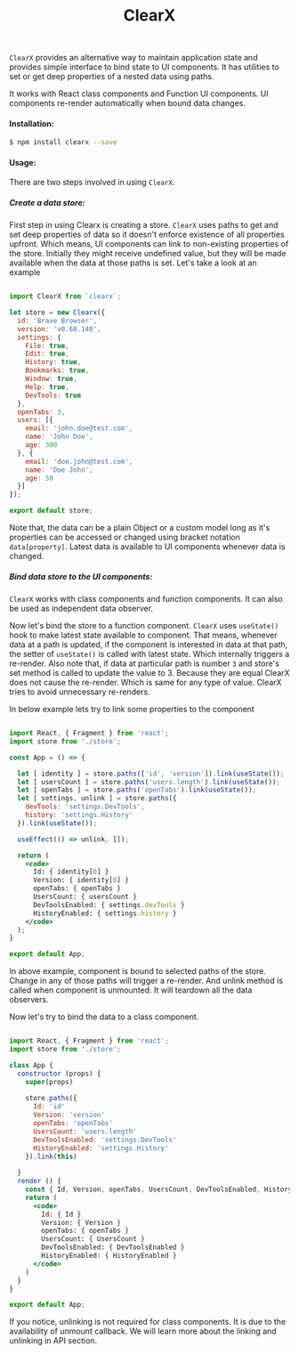 <h1 align="center">ClearX</h1>
<br />

`ClearX` provides an alternative way to maintain application state and provides simple interface to bind state to UI components. It has utilities to set or get deep properties of a nested data using paths.

It works with React class components and Function UI components. UI components re-render automatically when bound data changes.

#### Installation:

```sh
$ npm install clearx --save
```

#### Usage:

There are two steps involved in using `ClearX`.

##### Create a data store:

First step in using Clearx is creating a store. `ClearX` uses paths to get and set deep properties of data so it doesn't enforce existence of all properties upfront. Which means, UI components can link to non-existing properties of the store. Initially they might receive undefined value, but they will be made available when the data at those paths is set. Let's take a look at an example

```javascript

import ClearX from `clearx`;

let store = new Clearx({
  id: 'Brave Browser',
  version: 'v0.68.140',
  settings: {
    File: true,
    Edit: true,
    History: true,
    Bookmarks: true,
    Window: true,
    Help: true,
    DevTools: true
  },
  openTabs: 3,
  users: [{
    email: 'john.doe@test.com',
    name: 'John Doe',
    age: 300
  }, {
    email: 'doe.john@test.com',
    name: 'Doe John',
    age: 50
  }]
});

export default store;

```
Note that, the data can be a plain Object or a custom model long as it's properties can be accessed or changed using bracket notation  `data[property]`. Latest data is available to UI components whenever data is changed.

##### Bind data store to the UI components:

`ClearX` works with class components and function components. It can also be used as independent data observer.

Now let's bind the store to a function component. `ClearX` uses `useState()` hook to make latest state available to component. That means, whenever data at a path is updated, if the component is interested in data at that path, the setter of `useState()` is called with latest state. Which internally triggers a re-render. Also note that, if data at particular path is number `3` and store's set method is called to update the value to 3. Because they are equal ClearX does not cause the re-render. Which is same for any type of value. ClearX tries to avoid unnecessary re-renders.

In below example lets try to link some properties to the component

```jsx

import React, { Fragment } from 'react';
import store from './store';

const App = () => {

  let [ identity ] = store.paths(['id', 'version']).link(useState());
  let [ usersCount ] = store.paths('users.length').link(useState());
  let [ openTabs ] = store.paths('openTabs').link(useState());
  let [ settings, unlink ] = store.paths({
    devTools: 'settings.DevTools',
    history: 'settings.History'
  }).link(useState());

  useEffect(() => unlink, []);

  return (
    <code>
      Id: { identity[0] }
      Version: { identity[0] }
      openTabs: { openTabs }
      UsersCount: { usersCount }
      DevToolsEnabled: { settings.devTools }
      HistoryEnabled: { settings.history }
    </code>
  );
}

export default App;

```

In above example, component is bound to selected paths of the store. Change in any of those paths will trigger a re-render. And unlink method is called when component is unmounted. It will teardown all the data observers.

Now let's try to bind the data to a class component.

```jsx

import React, { Fragment } from 'react';
import store from './store';

class App {
  constructor (props) {
    super(props)
    
    store.paths({
      Id: 'id'
      Version: 'version'
      openTabs: 'openTabs'
      UsersCount: 'users.length'
      DevToolsEnabled: 'settings.DevTools'
      HistoryEnabled: 'settings.History'
    }).link(this)
    
  }
  render () {
    const { Id, Version, openTabs, UsersCount, DevToolsEnabled, HistoryEnabled } = this.state.store
    return (
      <code>
        Id: { Id }
        Version: { Version }
        openTabs: { openTabs }
        UsersCount: { UsersCount }
        DevToolsEnabled: { DevToolsEnabled }
        HistoryEnabled: { HistoryEnabled }
      </code>
    )
  }
}

export default App;

```

If you notice, unlinking is not required for class components. It is due to the availability of unmount callback. We will learn more about the linking and unlinking in API section.


